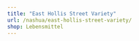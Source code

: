 ```yaml
---
title: "East Hollis Street Variety"
url: /nashua/east-hollis-street-variety/
shop: Lebensmittel
---
```

